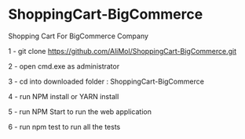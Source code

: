 # ShoppingCart-BigCommerce

Shopping Cart For BigCommerce Company

1 - git clone https://github.com/AliMol/ShoppingCart-BigCommerce.git

2 - open cmd.exe as administrator

3 - cd into downloaded folder : ShoppingCart-BigCommerce

4 - run NPM install or YARN install

5 - run NPM Start to run the web application

6 - run npm test to run all the tests 

